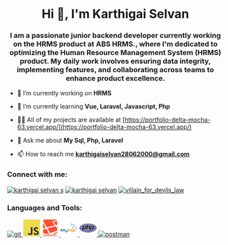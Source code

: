 <h1 align="center">Hi 👋, I'm Karthigai Selvan</h1>
<h3 align="center">I am a passionate junior backend developer currently working on the HRMS product at ABS HRMS., where I'm dedicated to optimizing the Human Resource Management System (HRMS) product. My daily work involves ensuring data integrity, implementing features, and collaborating across teams to enhance product excellence.</h3>

- 🔭 I’m currently working on **HRMS**

- 🌱 I’m currently learning **Vue, Laravel, Javascript, Php**

- 👨‍💻 All of my projects are available at [https://portfolio-delta-mocha-63.vercel.app/](https://portfolio-delta-mocha-63.vercel.app/)

- 💬 Ask me about **My Sql, Php, Laravel**

- 📫 How to reach me **karthigaiselvan28062000@gmail.com**

<h3 align="left">Connect with me:</h3>
<p align="left">
<a href="https://linkedin.com/in/karthigai selvan s" target="blank"><img align="center" src="https://raw.githubusercontent.com/rahuldkjain/github-profile-readme-generator/master/src/images/icons/Social/linked-in-alt.svg" alt="karthigai selvan s" height="30" width="40" /></a>
<a href="https://fb.com/karthigai selvan" target="blank"><img align="center" src="https://raw.githubusercontent.com/rahuldkjain/github-profile-readme-generator/master/src/images/icons/Social/facebook.svg" alt="karthigai selvan" height="30" width="40" /></a>
<a href="https://instagram.com/villain_for_devils_law" target="blank"><img align="center" src="https://raw.githubusercontent.com/rahuldkjain/github-profile-readme-generator/master/src/images/icons/Social/instagram.svg" alt="villain_for_devils_law" height="30" width="40" /></a>
</p>

<h3 align="left">Languages and Tools:</h3>
<p align="left"> <a href="https://git-scm.com/" target="_blank" rel="noreferrer"> <img src="https://www.vectorlogo.zone/logos/git-scm/git-scm-icon.svg" alt="git" width="40" height="40"/> </a> <a href="https://developer.mozilla.org/en-US/docs/Web/JavaScript" target="_blank" rel="noreferrer"> <img src="https://raw.githubusercontent.com/devicons/devicon/master/icons/javascript/javascript-original.svg" alt="javascript" width="40" height="40"/> </a> <a href="https://laravel.com/" target="_blank" rel="noreferrer"> <img src="https://raw.githubusercontent.com/devicons/devicon/master/icons/laravel/laravel-plain-wordmark.svg" alt="laravel" width="40" height="40"/> </a> <a href="https://www.mysql.com/" target="_blank" rel="noreferrer"> <img src="https://raw.githubusercontent.com/devicons/devicon/master/icons/mysql/mysql-original-wordmark.svg" alt="mysql" width="40" height="40"/> </a> <a href="https://www.php.net" target="_blank" rel="noreferrer"> <img src="https://raw.githubusercontent.com/devicons/devicon/master/icons/php/php-original.svg" alt="php" width="40" height="40"/> </a> <a href="https://postman.com" target="_blank" rel="noreferrer"> <img src="https://www.vectorlogo.zone/logos/getpostman/getpostman-icon.svg" alt="postman" width="40" height="40"/> </a> </p>

